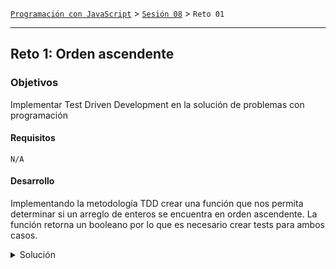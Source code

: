 [`Programación con JavaScript`](../../Readme.md) > [`Sesión 08`](../Readme.md) > `Reto 01`

---

## Reto 1: Orden ascendente

### Objetivos

Implementar Test Driven Development en la solución de problemas con programación

#### Requisitos

`N/A`

#### Desarrollo

Implementando la metodología TDD crear una función que nos permita determinar si un arreglo de enteros se encuentra en 
orden ascendente. La función retorna un booleano por lo que es necesario crear tests para ambos casos.

<details>
  <summary>Solución</summary>

```javascript
// Tests
describe('isArrayInAscOrder function', () => {
  test('returns true if array is in ascending order', () => {
    expect(isArrayInAscOrder([1, 2, 3, 4, 5])).toBe(true);
  })

  test('returns false if array is not in ascending order', () => {
    expect(isArrayInAscOrder([1, 3, 4, 2, 5])).toBe(false);
  })
})

// Code
export const isArrayInAscOrder = (array) =>
  array.every((number, index) =>
    (index ? number >= array[index - 1] : true))
```

</details>
